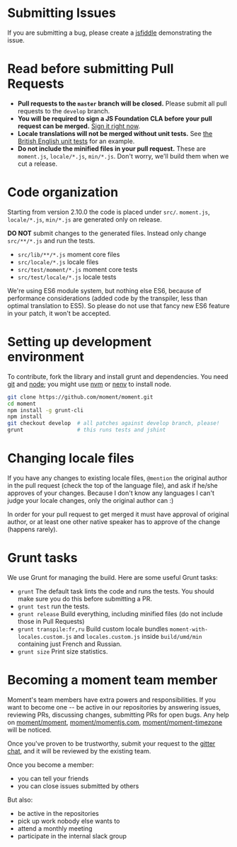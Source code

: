 Submitting Issues
=================

If you are submitting a bug, please create a [jsfiddle](http://jsfiddle.net/) demonstrating the issue.

Read before submitting Pull Requests
====================================

 * **Pull requests to the `master` branch will be closed.** Please submit all pull requests to the `develop` branch.
 * **You will be required to sign a JS Foundation CLA before your pull request can be merged.** [Sign it right now](https://cla.js.foundation/moment/moment).
 * **Locale translations will not be merged without unit tests.** See [the British English unit tests](https://github.com/moment/moment/blob/develop/src/test/locale/en-gb.js) for an example.
 * **Do not include the minified files in your pull request.** These are
   `moment.js`, `locale/*.js`, `min/*.js`. Don't worry, we'll build them when
   we cut a release.

Code organization
=================

Starting from version 2.10.0 the code is placed under `src/`.
`moment.js`, `locale/*.js`, `min/*.js` are generated only on release.

**DO NOT** submit changes to the generated files. Instead only change
`src/**/*.js` and run the tests.

* `src/lib/**/*.js` moment core files
* `src/locale/*.js` locale files
* `src/test/moment/*.js` moment core tests
* `src/test/locale/*.js` locale tests

We're using ES6 module system, but nothing else ES6, because of performance
considerations (added code by the transpiler, less than optimal translation to
ES5). So please do not use that fancy new ES6 feature in your patch, it won't
be accepted.

Setting up development environment
==================================

To contribute, fork the library and install grunt and dependencies. You need
[git](http://git-scm.com/) and
[node](http://nodejs.org/); you might use
[nvm](https://github.com/creationix/nvm) or
[nenv](https://github.com/ryuone/nenv) to install node.

```bash
git clone https://github.com/moment/moment.git
cd moment
npm install -g grunt-cli
npm install
git checkout develop  # all patches against develop branch, please!
grunt                 # this runs tests and jshint
```

Changing locale files
=====================

If you have any changes to existing locale files, `@mention` the original
author in the pull request (check the top of the language file), and ask if
he/she approves of your changes. Because I don't know any languages I can't
judge your locale changes, only the original author can :)

In order for your pull request to get merged it must have approval of original
author, or at least one other native speaker has to approve of the change
(happens rarely).

Grunt tasks
===========

We use Grunt for managing the build. Here are some useful Grunt tasks:

  * `grunt` The default task lints the code and runs the tests. You should make sure you do this before submitting a PR.
  * `grunt test` run the tests.
  * `grunt release` Build everything, including minified files (do not include
    those in Pull Requests)
  * `grunt transpile:fr,ru` Build custom locale bundles `moment-with-locales.custom.js` and `locales.custom.js` inside `build/umd/min` containing just French and Russian.
  * `grunt size` Print size statistics.

Becoming a moment team member
=============================

Moment's team members have extra powers and responsibilities. If you want to
become one -- be active in our repositories by answering issues, reviewing PRs,
discussing changes, submitting PRs for open bugs. Any help on
[moment/moment](https://github.com/moment/moment),
[moment/momentjs.com](https://github.com/moment/momentjs.com),
[moment/moment-timezone](https://github.com/moment/moment-timezone) will be
noticed.

Once you've proven to be trustworthy, submit your request to the
[gitter chat](https://gitter.im/moment/moment), and it will be reviewed by the
existing team.

Once you become a member:
* you can tell your friends
* you can close issues submitted by others

But also:
* be active in the repositories
* pick up work nobody else wants to
* attend a monthly meeting
* participate in the internal slack group
